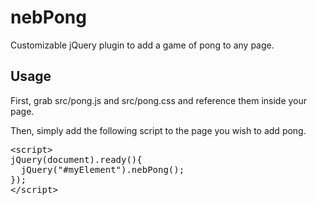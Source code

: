 nebPong
=======

Customizable jQuery plugin to add a game of pong to any page.

Usage
-----
First, grab src/pong.js and src/pong.css and reference them inside your page.

Then, simply add the following script to the page you wish to add pong.
<pre>
&lt;script&gt;
jQuery(document).ready(){
  jQuery("#myElement").nebPong();
});
&lt;/script&gt;
</pre>

